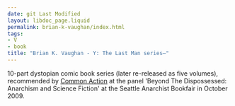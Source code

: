 ```yaml
---
date: git Last Modified
layout: libdoc_page.liquid
permalink: brian-k-vaughan/index.html
tags:
- V
- book
title: "Brian K. Vaughan - Y: The Last Man series—"
---
```


10-part dystopian comic book series (later re-released as  five volumes), recommended by <a href="http://nwsfsnews.blogspot.com/2009/10/i-wanna-read-sf-anarchy.html"> Common Action</a> at the panel 'Beyond The Dispossessed: Anarchism and Science  Fiction' at the Seattle Anarchist Bookfair in October 2009.